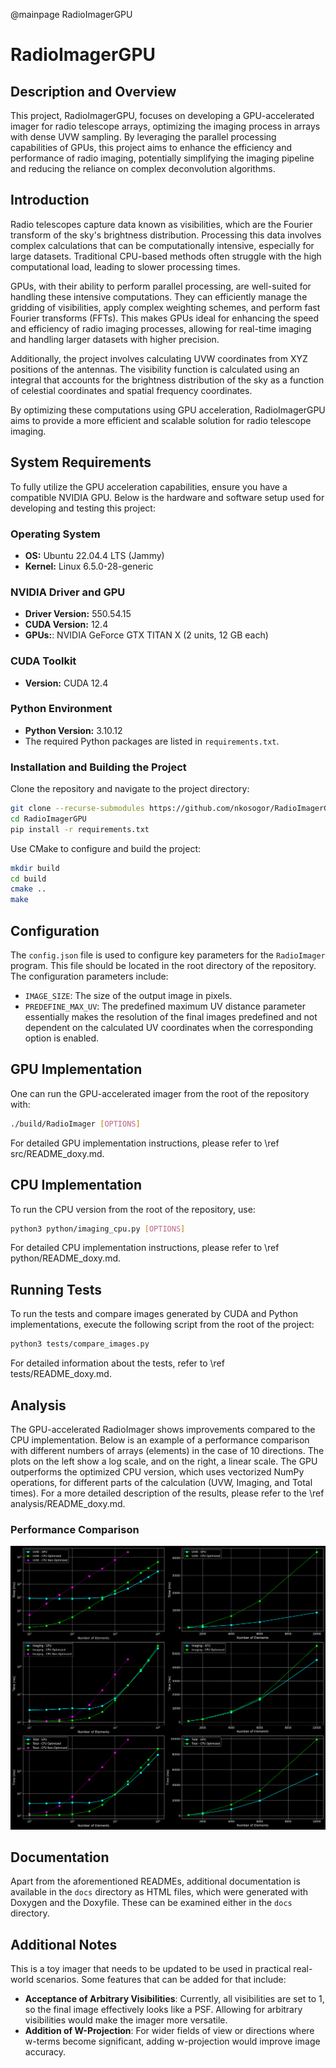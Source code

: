 @mainpage RadioImagerGPU

# RadioImagerGPU

## Description and Overview

This project, RadioImagerGPU, focuses on developing a GPU-accelerated imager for radio telescope arrays, optimizing the imaging process in arrays with dense UVW sampling. By leveraging the parallel processing capabilities of GPUs, this project aims to enhance the efficiency and performance of radio imaging, potentially simplifying the imaging pipeline and reducing the reliance on complex deconvolution algorithms.

## Introduction

Radio telescopes capture data known as visibilities, which are the Fourier transform of the sky's brightness distribution. Processing this data involves complex calculations that can be computationally intensive, especially for large datasets. Traditional CPU-based methods often struggle with the high computational load, leading to slower processing times.

GPUs, with their ability to perform parallel processing, are well-suited for handling these intensive computations. They can efficiently manage the gridding of visibilities, apply complex weighting schemes, and perform fast Fourier transforms (FFTs). This makes GPUs ideal for enhancing the speed and efficiency of radio imaging processes, allowing for real-time imaging and handling larger datasets with higher precision.

Additionally, the project involves calculating UVW coordinates from XYZ positions of the antennas. The visibility function is calculated using an integral that accounts for the brightness distribution of the sky as a function of celestial coordinates and spatial frequency coordinates.

By optimizing these computations using GPU acceleration, RadioImagerGPU aims to provide a more efficient and scalable solution for radio telescope imaging.





## System Requirements

To fully utilize the GPU acceleration capabilities, ensure you have a compatible NVIDIA GPU. Below is the hardware and software setup used for developing and testing this project:

### Operating System
- **OS:** Ubuntu 22.04.4 LTS (Jammy)
- **Kernel:** Linux 6.5.0-28-generic

### NVIDIA Driver and GPU
- **Driver Version:** 550.54.15
- **CUDA Version:** 12.4
- **GPUs:**: NVIDIA GeForce GTX TITAN X (2 units, 12 GB each)

### CUDA Toolkit
- **Version:** CUDA 12.4

### Python Environment
- **Python Version:** 3.10.12
- The required Python packages are listed in `requirements.txt`.


### Installation and Building the Project

Clone the repository and navigate to the project directory:

```bash
git clone --recurse-submodules https://github.com/nkosogor/RadioImagerGPU.git
cd RadioImagerGPU
pip install -r requirements.txt
```
Use CMake to configure and build the project:

```bash
mkdir build
cd build
cmake ..
make
```
## Configuration

The `config.json` file is used to configure key parameters for the `RadioImager` program. This file should be located in the root directory of the repository. The configuration parameters include:

- `IMAGE_SIZE`: The size of the output image in pixels.
- `PREDEFINE_MAX_UV`: The predefined maximum UV distance parameter essentially makes the resolution of the final images predefined and not dependent on the calculated UV coordinates when the corresponding option is enabled.


## GPU Implementation

One can run the GPU-accelerated imager from the root of the repository with:
```bash
./build/RadioImager [OPTIONS]
```
For detailed GPU implementation instructions, please refer to \ref src/README_doxy.md.


## CPU Implementation

To run the CPU version from the root of the repository, use:
```bash
python3 python/imaging_cpu.py [OPTIONS]
```
For detailed CPU implementation instructions, please refer to \ref python/README_doxy.md.


## Running Tests

To run the tests and compare images generated by CUDA and Python implementations, execute the following script from the root of the project:

```bash
python3 tests/compare_images.py
```

For detailed information about the tests, refer to \ref tests/README_doxy.md.


## Analysis

The GPU-accelerated RadioImager shows improvements compared to the CPU implementation. Below is an example of a performance comparison with different numbers of arrays (elements) in the case of 10 directions. The plots on the left show a log scale, and on the right, a linear scale. The GPU outperforms the optimized CPU version, which uses vectorized NumPy operations, for different parts of the calculation (UVW, Imaging, and Total times). For a more detailed description of the results, please refer to the \ref analysis/README_doxy.md.



### Performance Comparison

![](analysis/performance_comparison_num_directions_10_dark.png)



## Documentation

Apart from the aforementioned READMEs, additional documentation is available in the `docs` directory as HTML files, which were generated with Doxygen and the Doxyfile. These can be examined either in the `docs` directory.


## Additional Notes

This is a toy imager that needs to be updated to be used in practical real-world scenarios. Some features that can be added for that include:

- **Acceptance of Arbitrary Visibilities**: Currently, all visibilities are set to 1, so the final image effectively looks like a PSF. Allowing for arbitrary visibilities would make the imager more versatile.
- **Addition of W-Projection**: For wider fields of view or directions where w-terms become significant, adding w-projection would improve image accuracy.




